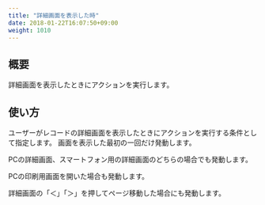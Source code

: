 ```yaml
---
title: "詳細画面を表示した時"
date: 2018-01-22T16:07:50+09:00
weight: 1010
---
```


## 概要

詳細画面を表示したときにアクションを実行します。


## 使い方

ユーザーがレコードの詳細画面を表示したときにアクションを実行する条件として指定します。
画面を表示した最初の一回だけ発動します。

PCの詳細画面、スマートフォン用の詳細画面のどちらの場合でも発動します。

PCの印刷用画面を開いた場合も発動します。

詳細画面の「＜」「＞」を押してページ移動した場合にも発動します。

